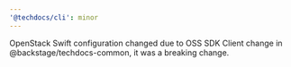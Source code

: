 ```yaml
---
'@techdocs/cli': minor
---
```


OpenStack Swift configuration changed due to OSS SDK Client change in @backstage/techdocs-common, it was a breaking change.
